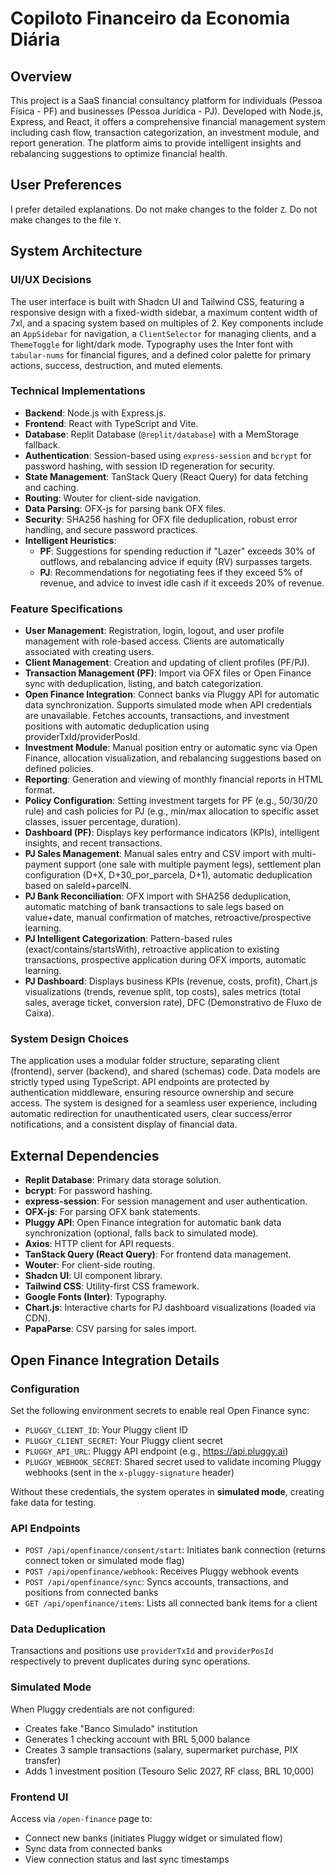 # Copiloto Financeiro da Economia Diária

## Overview
This project is a SaaS financial consultancy platform for individuals (Pessoa Física - PF) and businesses (Pessoa Jurídica - PJ). Developed with Node.js, Express, and React, it offers a comprehensive financial management system including cash flow, transaction categorization, an investment module, and report generation. The platform aims to provide intelligent insights and rebalancing suggestions to optimize financial health.

## User Preferences
I prefer detailed explanations.
Do not make changes to the folder `Z`.
Do not make changes to the file `Y`.

## System Architecture

### UI/UX Decisions
The user interface is built with Shadcn UI and Tailwind CSS, featuring a responsive design with a fixed-width sidebar, a maximum content width of 7xl, and a spacing system based on multiples of 2. Key components include an `AppSidebar` for navigation, a `ClientSelector` for managing clients, and a `ThemeToggle` for light/dark mode. Typography uses the Inter font with `tabular-nums` for financial figures, and a defined color palette for primary actions, success, destruction, and muted elements.

### Technical Implementations
- **Backend**: Node.js with Express.js.
- **Frontend**: React with TypeScript and Vite.
- **Database**: Replit Database (`@replit/database`) with a MemStorage fallback.
- **Authentication**: Session-based using `express-session` and `bcrypt` for password hashing, with session ID regeneration for security.
- **State Management**: TanStack Query (React Query) for data fetching and caching.
- **Routing**: Wouter for client-side navigation.
- **Data Parsing**: OFX-js for parsing bank OFX files.
- **Security**: SHA256 hashing for OFX file deduplication, robust error handling, and secure password practices.
- **Intelligent Heuristics**:
    - **PF**: Suggestions for spending reduction if "Lazer" exceeds 30% of outflows, and rebalancing advice if equity (RV) surpasses targets.
    - **PJ**: Recommendations for negotiating fees if they exceed 5% of revenue, and advice to invest idle cash if it exceeds 20% of revenue.

### Feature Specifications
- **User Management**: Registration, login, logout, and user profile management with role-based access. Clients are automatically associated with creating users.
- **Client Management**: Creation and updating of client profiles (PF/PJ).
- **Transaction Management (PF)**: Import via OFX files or Open Finance sync with deduplication, listing, and batch categorization.
- **Open Finance Integration**: Connect banks via Pluggy API for automatic data synchronization. Supports simulated mode when API credentials are unavailable. Fetches accounts, transactions, and investment positions with automatic deduplication using providerTxId/providerPosId.
- **Investment Module**: Manual position entry or automatic sync via Open Finance, allocation visualization, and rebalancing suggestions based on defined policies.
- **Reporting**: Generation and viewing of monthly financial reports in HTML format.
- **Policy Configuration**: Setting investment targets for PF (e.g., 50/30/20 rule) and cash policies for PJ (e.g., min/max allocation to specific asset classes, issuer percentage, duration).
- **Dashboard (PF)**: Displays key performance indicators (KPIs), intelligent insights, and recent transactions.
- **PJ Sales Management**: Manual sales entry and CSV import with multi-payment support (one sale with multiple payment legs), settlement plan configuration (D+X, D+30_por_parcela, D+1), automatic deduplication based on saleId+parcelN.
- **PJ Bank Reconciliation**: OFX import with SHA256 deduplication, automatic matching of bank transactions to sale legs based on value+date, manual confirmation of matches, retroactive/prospective learning.
- **PJ Intelligent Categorization**: Pattern-based rules (exact/contains/startsWith), retroactive application to existing transactions, prospective application during OFX imports, automatic learning.
- **PJ Dashboard**: Displays business KPIs (revenue, costs, profit), Chart.js visualizations (trends, revenue split, top costs), sales metrics (total sales, average ticket, conversion rate), DFC (Demonstrativo de Fluxo de Caixa).

### System Design Choices
The application uses a modular folder structure, separating client (frontend), server (backend), and shared (schemas) code. Data models are strictly typed using TypeScript. API endpoints are protected by authentication middleware, ensuring resource ownership and secure access. The system is designed for a seamless user experience, including automatic redirection for unauthenticated users, clear success/error notifications, and a consistent display of financial data.

## External Dependencies
- **Replit Database**: Primary data storage solution.
- **bcrypt**: For password hashing.
- **express-session**: For session management and user authentication.
- **OFX-js**: For parsing OFX bank statements.
- **Pluggy API**: Open Finance integration for automatic bank data synchronization (optional, falls back to simulated mode).
- **Axios**: HTTP client for API requests.
- **TanStack Query (React Query)**: For frontend data management.
- **Wouter**: For client-side routing.
- **Shadcn UI**: UI component library.
- **Tailwind CSS**: Utility-first CSS framework.
- **Google Fonts (Inter)**: Typography.
- **Chart.js**: Interactive charts for PJ dashboard visualizations (loaded via CDN).
- **PapaParse**: CSV parsing for sales import.

## Open Finance Integration Details

### Configuration
Set the following environment secrets to enable real Open Finance sync:
- `PLUGGY_CLIENT_ID`: Your Pluggy client ID
- `PLUGGY_CLIENT_SECRET`: Your Pluggy client secret
- `PLUGGY_API_URL`: Pluggy API endpoint (e.g., https://api.pluggy.ai)
- `PLUGGY_WEBHOOK_SECRET`: Shared secret used to validate incoming Pluggy webhooks (sent in the `x-pluggy-signature` header)

Without these credentials, the system operates in **simulated mode**, creating fake data for testing.

### API Endpoints
- `POST /api/openfinance/consent/start`: Initiates bank connection (returns connect token or simulated mode flag)
- `POST /api/openfinance/webhook`: Receives Pluggy webhook events
- `POST /api/openfinance/sync`: Syncs accounts, transactions, and positions from connected banks
- `GET /api/openfinance/items`: Lists all connected bank items for a client

### Data Deduplication
Transactions and positions use `providerTxId` and `providerPosId` respectively to prevent duplicates during sync operations.

### Simulated Mode
When Pluggy credentials are not configured:
- Creates fake "Banco Simulado" institution
- Generates 1 checking account with BRL 5,000 balance
- Creates 3 sample transactions (salary, supermarket purchase, PIX transfer)
- Adds 1 investment position (Tesouro Selic 2027, RF class, BRL 10,000)

### Frontend UI
Access via `/open-finance` page to:
- Connect new banks (initiates Pluggy widget or simulated flow)
- Sync data from connected banks
- View connection status and last sync timestamps